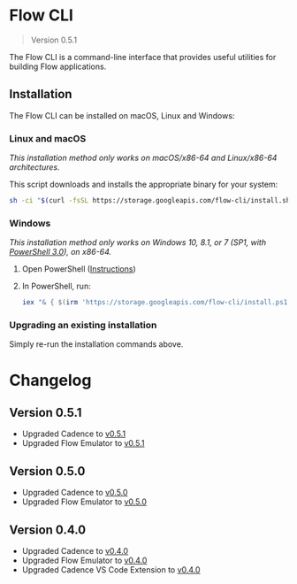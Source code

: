 # Flow CLI

> Version 0.5.1

The Flow CLI is a command-line interface that provides useful utilities for building Flow applications.

## Installation

The Flow CLI can be installed on macOS, Linux and Windows:

### Linux and macOS

_This installation method only works on macOS/x86-64 and Linux/x86-64 architectures._

This script downloads and installs the appropriate binary for your system:

```sh
sh -ci "$(curl -fsSL https://storage.googleapis.com/flow-cli/install.sh)"
```

### Windows

_This installation method only works on Windows 10, 8.1, or 7 (SP1, with [PowerShell 3.0](https://www.microsoft.com/en-ca/download/details.aspx?id=34595)), on x86-64._

1. Open PowerShell ([Instructions](https://docs.microsoft.com/en-us/powershell/scripting/install/installing-windows-powershell?view=powershell-7#finding-powershell-in-windows-10-81-80-and-7))
2. In PowerShell, run:

    ```powershell
    iex "& { $(irm 'https://storage.googleapis.com/flow-cli/install.ps1') }"
    ```

### Upgrading an existing installation

Simply re-run the installation commands above.

# Changelog

## Version 0.5.1

- Upgraded Cadence to [v0.5.1](https://github.com/onflow/cadence/releases/tag/v0.5.1)
- Upgraded Flow Emulator to [v0.5.1](https://github.com/onflow/flow/blob/master/docs/emulator.md#version-051)

## Version 0.5.0

- Upgraded Cadence to [v0.5.0](https://github.com/onflow/cadence/releases/tag/v0.5.0)
- Upgraded Flow Emulator to [v0.5.0](https://github.com/onflow/flow/blob/master/docs/emulator.md#version-050)

## Version 0.4.0

- Upgraded Cadence to [v0.4.0](https://github.com/onflow/cadence/releases/tag/v0.4.0)
- Upgraded Flow Emulator to [v0.4.0](https://github.com/onflow/flow/blob/master/docs/emulator.md#version-040)
- Upgraded Cadence VS Code Extension to [v0.4.0](https://github.com/onflow/flow/blob/master/docs/vscode-extension.md#version-040)

